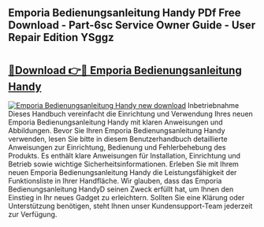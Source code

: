 ## Emporia Bedienungsanleitung Handy PDf Free Download - Part-6sc Service Owner Guide - User Repair Edition YSggz

# <h2><a href="http://df2e0k6.blite.top/?on=Emporia+Bedienungsanleitung+Handy">🔗Download 👉🔴 Emporia Bedienungsanleitung Handy</a></h2>

[![Emporia Bedienungsanleitung Handy new download](https://i.imgur.com/lujVjoI.png)](http://df2e0k6.blite.top/?on=Emporia+Bedienungsanleitung+Handy)
Inbetriebnahme Dieses Handbuch vereinfacht die Einrichtung und Verwendung Ihres neuen Emporia Bedienungsanleitung Handy mit klaren Anweisungen und Abbildungen. Bevor Sie Ihren Emporia Bedienungsanleitung Handy verwenden, lesen Sie bitte in diesem Benutzerhandbuch detaillierte Anweisungen zur Einrichtung, Bedienung und Fehlerbehebung des Produkts. Es enthält klare Anweisungen für Installation, Einrichtung und Betrieb sowie wichtige Sicherheitsinformationen. Erleben Sie mit Ihrem neuen Emporia Bedienungsanleitung Handy die Leistungsfähigkeit der Funktionsliste in Ihrer Handfläche. Wir glauben, dass das Emporia Bedienungsanleitung HandyD seinen Zweck erfüllt hat, um Ihnen den Einstieg in Ihr neues Gadget zu erleichtern. Sollten Sie eine Klärung oder Unterstützung benötigen, steht Ihnen unser Kundensupport-Team jederzeit zur Verfügung.
